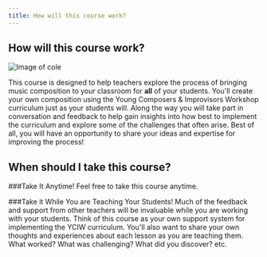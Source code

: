 ```yaml
---
title: How will this course work?
---
```


## How will this course work?

![Image of cole]({{site.baseurl}}/img/cole.png)

This course is designed to help teachers explore the process of bringing music composition to your classroom for **all** of your students. You'll create your own composition using the Young Composers & Improvisors Workshop curriculum just as your students will. Along the way you will take part in conversation and feedback to help gain insights into how best to implement the curriculum and explore some of the challenges that often arise. Best of all, you will have an opportunity to share your ideas and expertise for improving the process! 

## When should I take this course?

###Take It Anytime!
Feel free to take this course anytime.  

###Take it While You are Teaching Your Students!
Much of the feedback and support from other teachers will be invaluable while you are working with your students. Think of this course as your own support system for implementing the YCIW curriculum. You'll also want to share your own thoughts and experiences about each lesson as you are teaching them. What worked? What was challenging? What did you discover? etc. 




